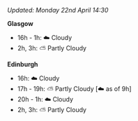 *Updated: Monday 22nd April 14:30*

**Glasgow**

* 16h - 1h: :cloud: Cloudy
* 2h, 3h: :partly_sunny: Partly Cloudy

**Edinburgh**

* 16h: :cloud: Cloudy
* 17h - 19h: :partly_sunny: Partly Cloudy [:cloud: as of 9h]
* 20h - 1h: :cloud: Cloudy
* 2h, 3h: :partly_sunny: Partly Cloudy
